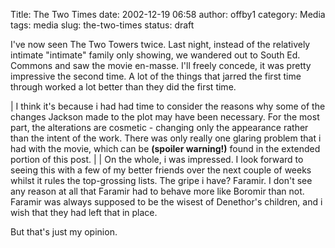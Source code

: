 Title: The Two Times
date: 2002-12-19 06:58
author: offby1
category: Media
tags: media
slug: the-two-times
status: draft

I\'ve now seen The Two Towers twice. Last night, instead of the relatively intimate \"intimate\" family only showing, we wandered out to South Ed. Commons and saw the movie en-masse. I\'ll freely concede, it was pretty impressive the second time. A lot of the things that jarred the first time through worked a lot better than they did the first time.

| I think it\'s because i had had time to consider the reasons why some of the changes Jackson made to the plot may have been necessary. For the most part, the alterations are cosmetic - changing only the appearance rather than the intent of the work. There was only really one glaring problem that i had with the movie, which can be **(spoiler warning!)** found in the extended portion of this post.
| 
| On the whole, i was impressed. I look forward to seeing this with a few of my better friends over the next couple of weeks whilst it rules the top-grossing lists. The gripe i have? Faramir. I don\'t see any reason at all that Faramir had to behave more like Boromir than not. Faramir was always supposed to be the wisest of Denethor\'s children, and i wish that they had left that in place.

But that\'s just my opinion.
